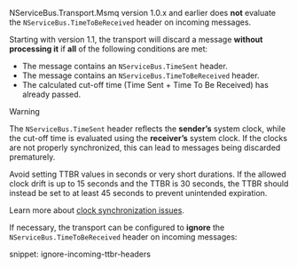 NServiceBus.Transport.Msmq version 1.0.x and earlier does **not** evaluate the `NServiceBus.TimeToBeReceived` header on incoming messages.

Starting with version 1.1, the transport will discard a message **without processing it** if **all** of the following conditions are met:

- The message contains an `NServiceBus.TimeSent` header.
- The message contains an `NServiceBus.TimeToBeReceived` header.
- The calculated cut-off time (Time Sent + Time To Be Received) has already passed.

> [!WARNING]
> The `NServiceBus.TimeSent` header reflects the **sender’s** system clock, while the cut-off time is evaluated using the **receiver’s** system clock. If the clocks are not properly synchronized, this can lead to messages being discarded prematurely.
>
> Avoid setting TTBR values in seconds or very short durations. If the allowed clock drift is up to 15 seconds and the TTBR is 30 seconds, the TTBR should instead be set to at least 45 seconds to prevent unintended expiration.
>
> Learn more about [clock synchronization issues](/nservicebus/messaging/discard-old-messages.md#clock-synchronization-considerations).

If necessary, the transport can be configured to **ignore** the `NServiceBus.TimeToBeReceived` header on incoming messages:

snippet: ignore-incoming-ttbr-headers